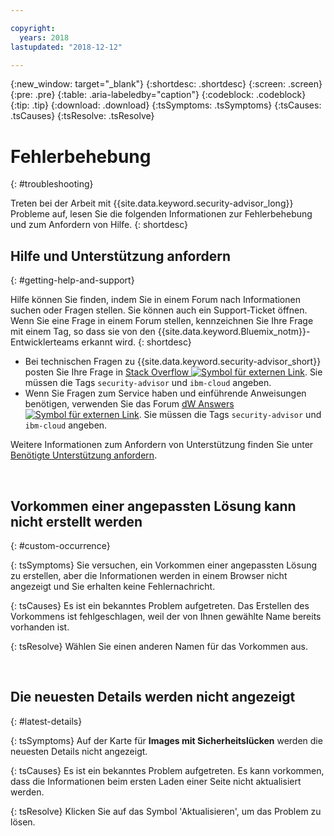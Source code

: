 ```yaml
---

copyright:
  years: 2018
lastupdated: "2018-12-12"

---
```


{:new_window: target="_blank"}
{:shortdesc: .shortdesc}
{:screen: .screen}
{:pre: .pre}
{:table: .aria-labeledby="caption"}
{:codeblock: .codeblock}
{:tip: .tip}
{:download: .download}
{:tsSymptoms: .tsSymptoms}
{:tsCauses: .tsCauses}
{:tsResolve: .tsResolve}

# Fehlerbehebung
{: #troubleshooting}

Treten bei der Arbeit mit {{site.data.keyword.security-advisor_long}} Probleme auf, lesen Sie die folgenden Informationen zur Fehlerbehebung und zum Anfordern von Hilfe.
{: shortdesc}


## Hilfe und Unterstützung anfordern
{: #getting-help-and-support}



Hilfe können Sie finden, indem Sie in einem Forum nach Informationen suchen oder Fragen stellen. Sie können auch ein Support-Ticket öffnen. Wenn Sie eine Frage in einem Forum stellen, kennzeichnen Sie Ihre Frage mit einem Tag, so dass sie von den {{site.data.keyword.Bluemix_notm}}-Entwicklerteams erkannt wird.
{: shortdesc}

* Bei technischen Fragen zu {{site.data.keyword.security-advisor_short}} posten Sie Ihre Frage in <a href="http://stackoverflow.com/search?q=ibm+" target="_blank">Stack Overflow <img src="../../icons/launch-glyph.svg" alt="Symbol für externen Link"></a>. Sie müssen die Tags `security-advisor` und `ibm-cloud` angeben.
* Wenn Sie Fragen zum Service haben und einführende Anweisungen benötigen, verwenden Sie das Forum <a href="https://developer.ibm.com/answers/search.html?f=&type=question&redirect=search%2Fsearch&sort=relevance&q=appid%20[bluemix]" target="_blank">dW Answers <img src="../../icons/launch-glyph.svg" alt="Symbol für externen Link"></a>. Sie müssen die Tags `security-advisor` und `ibm-cloud` angeben.

Weitere Informationen zum Anfordern von Unterstützung finden Sie unter [Benötigte Unterstützung anfordern](/docs/get-support/howtogetsupport.html#getting-customer-support).

</br>

## Vorkommen einer angepassten Lösung kann nicht erstellt werden
{: #custom-occurrence}

{: tsSymptoms}
Sie versuchen, ein Vorkommen einer angepassten Lösung zu erstellen, aber die Informationen werden in einem Browser nicht angezeigt und Sie erhalten keine Fehlernachricht.

{: tsCauses}
Es ist ein bekanntes Problem aufgetreten. Das Erstellen des Vorkommens ist fehlgeschlagen, weil der von Ihnen gewählte Name bereits vorhanden ist.

{: tsResolve}
Wählen Sie einen anderen Namen für das Vorkommen aus.

</br>

## Die neuesten Details werden nicht angezeigt
{: #latest-details}

{: tsSymptoms}
Auf der Karte für **Images mit Sicherheitslücken** werden die neuesten Details nicht angezeigt.

{: tsCauses}
Es ist ein bekanntes Problem aufgetreten. Es kann vorkommen, dass die Informationen beim ersten Laden einer Seite nicht aktualisiert werden.

{: tsResolve}
Klicken Sie auf das Symbol 'Aktualisieren', um das Problem zu lösen.
